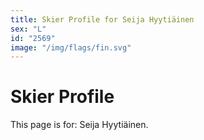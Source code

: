 ```yaml
---
title: Skier Profile for Seija Hyytiäinen
sex: "L"
id: "2569"
image: "/img/flags/fin.svg" 
---
```


# Skier Profile

This page is for: Seija Hyytiäinen.
    
